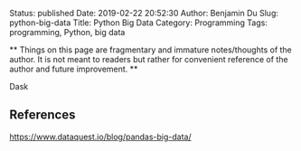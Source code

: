 Status: published
Date: 2019-02-22 20:52:30
Author: Benjamin Du
Slug: python-big-data
Title: Python Big Data
Category: Programming
Tags: programming, Python, big data

**
Things on this page are fragmentary and immature notes/thoughts of the author.
It is not meant to readers but rather for convenient reference of the author and future improvement.
**


Dask

## References

https://www.dataquest.io/blog/pandas-big-data/
 
